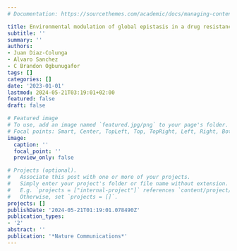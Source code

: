 ```yaml
---
# Documentation: https://sourcethemes.com/academic/docs/managing-content/

title: Environmental modulation of global epistasis in a drug resistance fitness landscape
subtitle: ''
summary: ''
authors:
- Juan Diaz-Colunga
- Alvaro Sanchez
- C Brandon Ogbunugafor
tags: []
categories: []
date: '2023-01-01'
lastmod: 2024-05-21T03:19:01+02:00
featured: false
draft: false

# Featured image
# To use, add an image named `featured.jpg/png` to your page's folder.
# Focal points: Smart, Center, TopLeft, Top, TopRight, Left, Right, BottomLeft, Bottom, BottomRight.
image:
  caption: ''
  focal_point: ''
  preview_only: false

# Projects (optional).
#   Associate this post with one or more of your projects.
#   Simply enter your project's folder or file name without extension.
#   E.g. `projects = ["internal-project"]` references `content/project/deep-learning/index.md`.
#   Otherwise, set `projects = []`.
projects: []
publishDate: '2024-05-21T01:19:01.078490Z'
publication_types:
- '2'
abstract: ''
publication: '*Nature Communications*'
---
```

